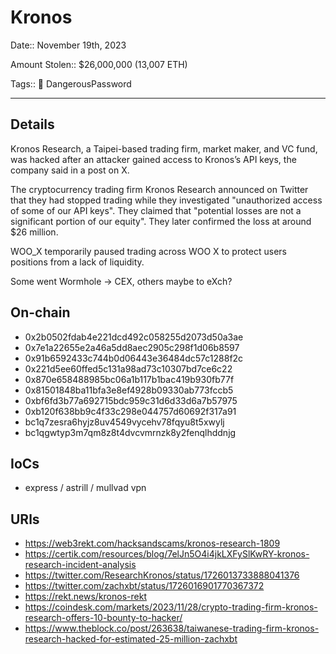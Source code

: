 # Kronos

Date:: November 19th, 2023

Amount Stolen:: $26,000,000 (13,007 ETH)

Tags:: 🔐 DangerousPassword

---

## Details

Kronos Research, a Taipei-based trading firm, market maker, and VC fund, was hacked after an attacker gained access to Kronos’s API keys, the company said in a post on X. 

The cryptocurrency trading firm Kronos Research announced on Twitter that they had stopped trading while they investigated "unauthorized access of some of our API keys". They claimed that "potential losses are not a significant portion of our equity". They later confirmed the loss at around $26 million.

WOO_X temporarily paused trading across WOO X to protect users positions from a lack of liquidity.

Some went Wormhole -> CEX, others maybe to eXch?


## On-chain

- 0x2b0502fdab4e221dcd492c058255d2073d50a3ae
- 0x7e1a22655e2a46a5dd8aec2905c298f1d06b8597
- 0x91b6592433c744b0d06443e36484dc57c1288f2c
- 0x221d5ee60ffed5c131a98ad73c10307bd7ce6c22
- 0x870e658488985bc06a1b117b1bac419b930fb77f
- 0x81501848ba11bfa3e8ef4928b09330ab773fccb5
- 0xbf6fd3b77a692715bdc959c31d6d33d6a7b57975
- 0xb120f638bb9c4f33c298e044757d60692f317a91
- bc1q7zesra6hyjz8uv4549vycehv78fqyu8t5xwylj
- bc1qgwtyp3m7qm8z8t4dvcvmrnzk8y2fenqlhddnjg


## IoCs

- express / astrill /  mullvad vpn


## URls

- https://web3rekt.com/hacksandscams/kronos-research-1809
- https://certik.com/resources/blog/7elJn5O4i4jkLXFySlKwRY-kronos-research-incident-analysis
- https://twitter.com/ResearchKronos/status/1726013733888041376
- https://twitter.com/zachxbt/status/1726016901770367372
- https://rekt.news/kronos-rekt
- https://coindesk.com/markets/2023/11/28/crypto-trading-firm-kronos-research-offers-10-bounty-to-hacker/
- https://www.theblock.co/post/263638/taiwanese-trading-firm-kronos-research-hacked-for-estimated-25-million-zachxbt